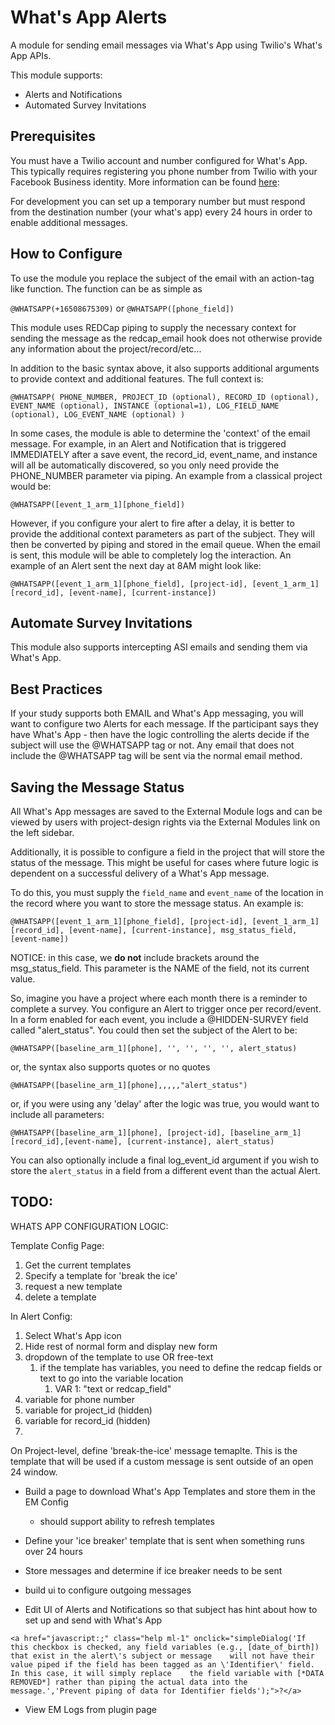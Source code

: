 # What's App Alerts
A module for sending email messages via What's App using Twilio's What's App APIs.

This module supports:
* Alerts and Notifications
* Automated Survey Invitations

## Prerequisites
You must have a Twilio account and number configured for What's App.  This typically requires registering you phone
number from Twilio with your Facebook Business identity.  More information can be found
[here](https://www.twilio.com/docs/whatsapp/tutorial/connect-number-business-profile):

For development you can set up a temporary number but must respond from the destination number (your what's app)
every 24 hours in order to enable additional messages.

## How to Configure
To use the module you replace the subject of the email with an action-tag like function.
The function can be as simple as

`@WHATSAPP(+16508675309)`
or
`@WHATSAPP([phone_field])`

This module uses REDCap piping to supply the necessary context for sending the message
as the redcap_email hook does not otherwise provide any information about the project/record/etc...

In addition to the basic syntax above, it also supports additional arguments to provide context and additional features.
The full context is:

`
@WHATSAPP(
  PHONE_NUMBER,
  PROJECT_ID (optional),
  RECORD_ID (optional),
  EVENT_NAME (optional),
  INSTANCE (optional=1),
  LOG_FIELD_NAME (optional),
  LOG_EVENT_NAME (optional)
)
`

In some cases, the module is able to determine the 'context' of the email message.  For example,
in an Alert and Notification that is triggered IMMEDIATELY after a save event, the record_id,
event_name, and instance will all be automatically discovered, so you only need provide the
PHONE_NUMBER parameter via piping.  An example from a classical project would be:

`
@WHATSAPP([event_1_arm_1][phone_field])
`

However, if you configure your alert to fire after a delay, it is better to provide the
additional context parameters as part of the subject.  They will then be converted by
piping and stored in the email queue.  When the email is sent, this module will be able to
completely log the interaction.  An example of an Alert sent the next day at 8AM might look like:

`
@WHATSAPP([event_1_arm_1][phone_field], [project-id], [event_1_arm_1][record_id], [event-name], [current-instance])
`

## Automate Survey Invitations
This module also supports intercepting ASI emails and sending them via What's App.

## Best Practices
If your study supports both EMAIL and What's App messaging, you will want to configure two Alerts for each
message.  If the participant says they have What's App - then have the logic controlling the alerts decide
if the subject will use the @WHATSAPP tag or not.  Any email that does not include the @WHATSAPP tag will
be sent via the normal email method.

## Saving the Message Status
All What's App messages are saved to the External Module logs and can be viewed by users with project-design rights
via the External Modules link on the left sidebar.

Additionally, it is possible to configure a field in the project that will store the status of the message.
This might be useful for cases where future logic is dependent on a successful delivery of a What's App message.

To do this, you must supply the `field_name` and `event_name` of the location in the record where you want to store the
message status.  An example is:

`
@WHATSAPP([event_1_arm_1][phone_field], [project-id], [event_1_arm_1][record_id], [event-name], [current-instance], msg_status_field, [event-name])
`

NOTICE: in this case, we **do not** include brackets around the msg_status_field.  This parameter is the NAME of the
field, not its current value.

So, imagine you have a project where each month there is a reminder to complete a survey.  You configure an
Alert to trigger once per record/event.  In a form enabled for each event, you include a @HIDDEN-SURVEY field
called "alert_status".  You could then set the subject of the Alert to be:

`
@WHATSAPP([baseline_arm_1][phone], '', '', '', '', alert_status)
`

or, the syntax also supports quotes or no quotes

`
@WHATSAPP([baseline_arm_1][phone],,,,,"alert_status")
`

or, if you were using any 'delay' after the logic was true, you would want to include all parameters:

`
@WHATSAPP([baseline_arm_1][phone], [project-id], [baseline_arm_1][record_id],[event-name], [current-instance], alert_status)
`

You can also optionally include a final log_event_id argument if you wish to store the `alert_status`
in a field from a different event than the actual Alert.

## TODO:

WHATS APP CONFIGURATION LOGIC:

Template Config Page:
1) Get the current templates
2) Specify a template for 'break the ice'
3) request a new template
4) delete a template

In Alert Config:
1. Select What's App icon
2. Hide rest of normal form and display new form
3. dropdown of the template to use OR free-text
   1. if the template has variables, you need to define the redcap fields or text to go into the variable location
      1. VAR 1: "text or redcap_field"
4. variable for phone number
5. variable for project_id (hidden)
6. variable for record_id (hidden)
7.


On Project-level, define 'break-the-ice' message temaplte.  This is the
template that will be used if a custom message is sent outside of
an open 24 window.







- Build a page to download What's App Templates and store them in the EM Config
  - should support ability to refresh templates
- Define your 'ice breaker' template that is sent when something runs over 24 hours
- Store messages and determine if ice breaker needs to be sent
- build ui to configure outgoing messages


- Edit UI of Alerts and Notifications so that subject has hint about how to set up and send with What's App
```help
<a href="javascript:;" class="help ml-1" onclick="simpleDialog('If this checkbox is checked, any field variables (e.g., [date_of_birth]) that exist in the alert\'s subject or message    will not have their value piped if the field has been tagged as an \'Identifier\' field. In this case, it will simply replace    the field variable with [*DATA REMOVED*] rather than piping the actual data into the message.','Prevent piping of data for Identifier fields');">?</a>
```
- View EM Logs from plugin page
